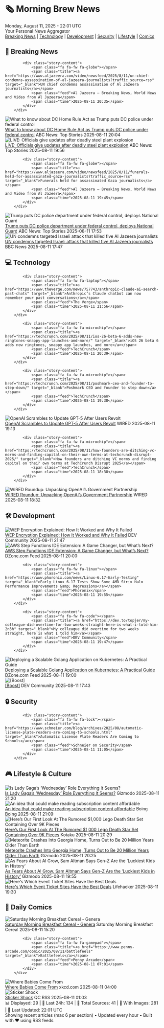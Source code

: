 <!-- Processing 54 RSS feeds at 2025-08-11 22:01:40 UTC -->
<!-- Processing: XKCD -->
<!-- Processing: Saturday Morning Breakfast Cereal -->
<!-- Processing: Penny Arcade -->
<!-- Processing: Garfield -->
<!-- Processing: Cyanide & Happiness -->
<!-- Processing: Dinosaur Comics -->
<!-- Processing: BBC World News -->
<!-- Processing: CBC News -->
<!-- Error processing https://rss.cbc.ca/lineup/topstories.xml: The read operation timed out -->
<!-- Processing: Reuters Top News -->
<!-- Processing: Reuters World News -->
<!-- Processing: Associated Press Breaking -->
<!-- Processing: ABC News Breaking -->
<!-- Processing: The Verge -->
<!-- Processing: WIRED -->
<!-- Processing: Dev.to -->
<!-- Processing: StackOverflow Blog -->
<!-- Processing: Phoronix Linux News -->
<!-- Processing: Ubuntu Blog -->
<!-- Processing: InfoQ -->
<!-- Processing: Martin Fowler -->
<!-- Processing: Coding Horror -->
<!-- Processing: The Pragmatic Engineer -->
<!-- Processing: Gizmodo -->
<!-- Processing: Boing Boing -->
<!-- Processing: Krebs on Security -->
<!-- Generated 7 new posts out of 25 feeds processed -->
<div class="newspaper-header">
    <h1 class="newspaper-title">🗞️ Morning Brew News</h1>
    <div class="newspaper-date">Monday, August 11, 2025 - 22:01 UTC</div>
    <div class="newspaper-subtitle">Your Personal News Aggregator</div>
</div>

<div class="newspaper-nav">
    <a href="#breaking">Breaking News</a> |
    <a href="#tech">Technology</a> |
    <a href="#dev">Development</a> |
    <a href="#security">Security</a> |
    <a href="#lifestyle">Lifestyle</a> |
    <a href="#webcomics">Comics</a>
</div>

<div class="news-section breaking-news" id="breaking">
<h2 class="section-header">🚨 Breaking News</h2>
<div class="stories-container">
<div class="story">
            
            <div class="story-content">
                <span class="fa fa-fw fa-globe"></span>
                <span class="title"><a href="https://www.aljazeera.com/video/newsfeed/2025/8/11/un-chief-condemns-assassination-of-al-jazeera-journalists?traffic_source=rss" target="_blank">UN chief condemns assassination of Al Jazeera journalists</a></span>
                <span class="feed">Al Jazeera – Breaking News, World News and Video from Al Jazeera</span>
                <span class="time">2025-08-11 20:35</span>
            </div>
        </div>
<div class="story">
            <img src="https://s.abcnews.com/images/US/donald-trump-13-gty-gmh-250811_1754926928028_hpMain_4x3t_384.jpg" alt="What to know about DC Home Rule Act as Trump puts DC police under federal control" class="story-image" loading="lazy" onerror="this.style.display='none'">
            <div class="story-content">
                <span class="fa fa-fw fa-tv"></span>
                <span class="title"><a href="https://abcnews.go.com/Politics/dc-home-rule-act-trump-puts-dc-police/story?id=124548993" target="_blank">What to know about DC Home Rule Act as Trump puts DC police under federal control</a></span>
                <span class="feed">ABC News: Top Stories</span>
                <span class="time">2025-08-11 20:04</span>
            </div>
        </div>
<div class="story">
            <img src="https://s.abcnews.com/images/Live/abc_news_live-abc-ml-250210_1739199021469_hpMain_4x3t_384.jpg" alt="LIVE:  Officials give updates after deadly steel plant explosion" class="story-image" loading="lazy" onerror="this.style.display='none'">
            <div class="story-content">
                <span class="fa fa-fw fa-tv"></span>
                <span class="title"><a href="https://abcnews.go.com/Live/video/abcnews-live-41463246" target="_blank">LIVE:  Officials give updates after deadly steel plant explosion</a></span>
                <span class="feed">ABC News: Top Stories</span>
                <span class="time">2025-08-11 19:56</span>
            </div>
        </div>
<div class="story">
            
            <div class="story-content">
                <span class="fa fa-fw fa-globe"></span>
                <span class="title"><a href="https://www.aljazeera.com/video/newsfeed/2025/8/11/funerals-held-for-assassinated-gaza-journalists?traffic_source=rss" target="_blank">Funerals held for assassinated Gaza journalists</a></span>
                <span class="feed">Al Jazeera – Breaking News, World News and Video from Al Jazeera</span>
                <span class="time">2025-08-11 19:45</span>
            </div>
        </div>
<div class="story">
            <img src="https://s.abcnews.com/images/US/donald-trump-1-rt-gmh-250811_1754923283197_hpMain_4x3t_384.jpg" alt="Trump puts DC police department under federal control, deploys National Guard" class="story-image" loading="lazy" onerror="this.style.display='none'">
            <div class="story-content">
                <span class="fa fa-fw fa-tv"></span>
                <span class="title"><a href="https://abcnews.go.com/Politics/trump-hold-news-conference-crime-dc-after-threatening/story?id=124528406" target="_blank">Trump puts DC police department under federal control, deploys National Guard</a></span>
                <span class="feed">ABC News: Top Stories</span>
                <span class="time">2025-08-11 17:53</span>
            </div>
        </div>
<div class="story">
            <img src="https://ichef.bbci.co.uk/ace/standard/240/cpsprodpb/b4b8/live/3a406420-76fc-11f0-a975-cb151ca452f4.jpg" alt="UN condemns targeted Israeli attack that killed five Al Jazeera journalists" class="story-image" loading="lazy" onerror="this.style.display='none'">
            <div class="story-content">
                <span class="fa fa-fw fa-earth-americas"></span>
                <span class="title"><a href="https://www.bbc.com/news/articles/cq688qz3rlro?at_medium=RSS&at_campaign=rss" target="_blank">UN condemns targeted Israeli attack that killed five Al Jazeera journalists</a></span>
                <span class="feed">BBC News</span>
                <span class="time">2025-08-11 17:47</span>
            </div>
        </div>
</div>
</div>
<div class="news-section tech-news" id="tech">
<h2 class="section-header">💻 Technology</h2>
<div class="stories-container">
<div class="story">
            
            <div class="story-content">
                <span class="fa fa-fw fa-laptop"></span>
                <span class="title"><a href="https://www.theverge.com/news/757743/anthropic-claude-ai-search-past-chats" target="_blank">Anthropic’s Claude chatbot can now remember your past conversations</a></span>
                <span class="feed">The Verge</span>
                <span class="time">2025-08-11 21:56</span>
            </div>
        </div>
<div class="story">
            
            <div class="story-content">
                <span class="fa fa-fw fa-microchip"></span>
                <span class="title"><a href="https://techcrunch.com/2025/08/11/ios-26-beta-6-adds-new-ringtones-snappy-app-launches-and-more/" target="_blank">iOS 26 beta 6 adds new ringtones, snappy app launches, and more</a></span>
                <span class="feed">TechCrunch</span>
                <span class="time">2025-08-11 20:39</span>
            </div>
        </div>
<div class="story">
            
            <div class="story-content">
                <span class="fa fa-fw fa-microchip"></span>
                <span class="title"><a href="https://techcrunch.com/2025/08/11/poshmark-ceo-and-founder-to-step-down/" target="_blank">Poshmark CEO and founder to step down</a></span>
                <span class="feed">TechCrunch</span>
                <span class="time">2025-08-11 19:38</span>
            </div>
        </div>
<div class="story">
            <img src="https://media.wired.com/photos/689a0b2b60dfed561d75f58a/master/pass/chatgpt5-biz-2229191478.jpg" alt="OpenAI Scrambles to Update GPT-5 After Users Revolt" class="story-image" loading="lazy" onerror="this.style.display='none'">
            <div class="story-content">
                <span class="fa fa-fw fa-bolt"></span>
                <span class="title"><a href="https://www.wired.com/story/openai-gpt-5-backlash-sam-altman/" target="_blank">OpenAI Scrambles to Update GPT-5 After Users Revolt</a></span>
                <span class="feed">WIRED</span>
                <span class="time">2025-08-11 19:13</span>
            </div>
        </div>
<div class="story">
            
            <div class="story-content">
                <span class="fa fa-fw fa-microchip"></span>
                <span class="title"><a href="https://techcrunch.com/2025/08/11/how-founders-are-ditching-vc-norms-and-finding-capital-on-their-own-terms-at-techcrunch-disrupt-2025/" target="_blank">How founders are ditching VC norms and finding capital on their own terms at TechCrunch Disrupt 2025</a></span>
                <span class="feed">TechCrunch</span>
                <span class="time">2025-08-11 18:38</span>
            </div>
        </div>
<div class="story">
            <img src="https://media.wired.com/photos/68951d3135bef90a603558d7/master/pass/Uncanny-Valley-OpenAI-Deal-US-Gov-Business-206807228.jpg" alt="WIRED Roundup: Unpacking OpenAI’s Government Partnership" class="story-image" loading="lazy" onerror="this.style.display='none'">
            <div class="story-content">
                <span class="fa fa-fw fa-bolt"></span>
                <span class="title"><a href="https://www.wired.com/story/uncanny-valley-podcast-wired-roundup-unpacking-openai-government-partnership/" target="_blank">WIRED Roundup: Unpacking OpenAI’s Government Partnership</a></span>
                <span class="feed">WIRED</span>
                <span class="time">2025-08-11 18:32</span>
            </div>
        </div>
</div>
</div>
<div class="news-section dev-news" id="dev">
<h2 class="section-header">🛠️ Development</h2>
<div class="stories-container">
<div class="story">
            <img src="https://media2.dev.to/dynamic/image/width=800%2Cheight=%2Cfit=scale-down%2Cgravity=auto%2Cformat=auto/https%3A%2F%2Fdev-to-uploads.s3.amazonaws.com%2Fuploads%2Farticles%2Fil43oy9yyjeg5vpzvnmn.png" alt="WEP Encryption Explained: How It Worked and Why It Failed" class="story-image" loading="lazy" onerror="this.style.display='none'">
            <div class="story-content">
                <span class="fa fa-fw fa-code"></span>
                <span class="title"><a href="https://dev.to/rijultp/wep-encryption-explained-how-it-worked-and-why-it-failed-23pf" target="_blank">WEP Encryption Explained: How It Worked and Why It Failed</a></span>
                <span class="feed">DEV Community</span>
                <span class="time">2025-08-11 21:47</span>
            </div>
        </div>
<div class="story">
            <img src="https://dz2cdn1.dzone.com/thumbnail?fid=18553262&w=600" alt="AWS Step Functions IDE Extension: A Game Changer, but What’s Next?" class="story-image" loading="lazy" onerror="this.style.display='none'">
            <div class="story-content">
                <span class="fa fa-fw fa-newspaper"></span>
                <span class="title"><a href="https://dzone.com/articles/aws-step-functions-ide-extension-a-game-changer-bu" target="_blank">AWS Step Functions IDE Extension: A Game Changer, but What’s Next?</a></span>
                <span class="feed">DZone.com Feed</span>
                <span class="time">2025-08-11 20:00</span>
            </div>
        </div>
<div class="story">
            
            <div class="story-content">
                <span class="fa fa-fw fa-linux"></span>
                <span class="title"><a href="https://www.phoronix.com/news/Linux-6.17-Early-Testing" target="_blank">Early Linux 6.17 Tests Show Some AMD Strix Halo Performance Improvements &amp; Regressions</a></span>
                <span class="feed">Phoronix</span>
                <span class="time">2025-08-11 19:55</span>
            </div>
        </div>
<div class="story">
            
            <div class="story-content">
                <span class="fa fa-fw fa-code"></span>
                <span class="title"><a href="https://dev.to/topjer/my-colleague-did-overtime-for-two-weeks-straight-here-is-what-i-told-him-2n3h" target="_blank">My colleague did overtime for two weeks straight, here is what I told him</a></span>
                <span class="feed">DEV Community</span>
                <span class="time">2025-08-11 19:47</span>
            </div>
        </div>
<div class="story">
            <img src="https://dz2cdn1.dzone.com/thumbnail?fid=18554025&w=600" alt="Deploying a Scalable Golang Application on Kubernetes: A Practical Guide" class="story-image" loading="lazy" onerror="this.style.display='none'">
            <div class="story-content">
                <span class="fa fa-fw fa-newspaper"></span>
                <span class="title"><a href="https://dzone.com/articles/golang-kubernetes-deployment-scalable-guide" target="_blank">Deploying a Scalable Golang Application on Kubernetes: A Practical Guide</a></span>
                <span class="feed">DZone.com Feed</span>
                <span class="time">2025-08-11 19:00</span>
            </div>
        </div>
<div class="story">
            <img src="https://media2.dev.to/dynamic/image/width=800%2Cheight=%2Cfit=scale-down%2Cgravity=auto%2Cformat=auto/https%3A%2F%2Fdev-to-uploads.s3.amazonaws.com%2Fuploads%2Fuser%2Fprofile_image%2F2542955%2Ff05f9e99-169f-44c0-bd42-84eb2c3ca7f1.png" alt="[Boost]" class="story-image" loading="lazy" onerror="this.style.display='none'">
            <div class="story-content">
                <span class="fa fa-fw fa-code"></span>
                <span class="title"><a href="https://dev.to/ben/-5bjb" target="_blank">[Boost]</a></span>
                <span class="feed">DEV Community</span>
                <span class="time">2025-08-11 17:43</span>
            </div>
        </div>
</div>
</div>
<div class="news-section security-news" id="security">
<h2 class="section-header">🔒 Security</h2>
<div class="stories-container">
<div class="story">
            
            <div class="story-content">
                <span class="fa fa-fw fa-lock"></span>
                <span class="title"><a href="https://www.schneier.com/blog/archives/2025/08/automatic-license-plate-readers-are-coming-to-schools.html" target="_blank">Automatic License Plate Readers Are Coming to Schools</a></span>
                <span class="feed">Schneier on Security</span>
                <span class="time">2025-08-11 11:05</span>
            </div>
        </div>
</div>
</div>
<div class="news-section lifestyle-news" id="lifestyle">
<h2 class="section-header">🎮 Lifestyle & Culture</h2>
<div class="stories-container">
<div class="story">
            <img src="https://gizmodo.com/app/uploads/2025/08/lady-gaga-tudum-netflix.jpg" alt="Is Lady Gaga’s ‘Wednesday’ Role Everything It Seems?" class="story-image" loading="lazy" onerror="this.style.display='none'">
            <div class="story-content">
                <span class="fa fa-fw fa-computer"></span>
                <span class="title"><a href="https://gizmodo.com/is-lady-gagas-wednesday-role-everything-it-seems-2000641448" target="_blank">Is Lady Gaga’s ‘Wednesday’ Role Everything It Seems?</a></span>
                <span class="feed">Gizmodo</span>
                <span class="time">2025-08-11 21:20</span>
            </div>
        </div>
<div class="story">
            <img src="https://i0.wp.com/boingboing.net/wp-content/uploads/2025/08/idea.jpg?fit=1080%2C612&amp;quality=60&amp;ssl=1" alt="An idea that could make reading subscription content affordable" class="story-image" loading="lazy" onerror="this.style.display='none'">
            <div class="story-content">
                <span class="fa fa-fw fa-arrow-right"></span>
                <span class="title"><a href="https://boingboing.net/2025/08/11/an-idea-that-could-make-reading-subscription-content-affordable.html" target="_blank">An idea that could make reading subscription content affordable</a></span>
                <span class="feed">Boing Boing</span>
                <span class="time">2025-08-11 21:09</span>
            </div>
        </div>
<div class="story">
            <img src="https://kotaku.com/app/uploads/2025/08/legostarwr.jpg" alt="Here’s Our First Look At The Rumored $1,000 Lego Death Star Set Containing Over 9K Pieces" class="story-image" loading="lazy" onerror="this.style.display='none'">
            <div class="story-content">
                <span class="fa fa-fw fa-gamepad"></span>
                <span class="title"><a href="https://kotaku.com/death-star-lego-set-big-1000-expensive-leak-images-star-wars-2000616943" target="_blank">Here’s Our First Look At The Rumored $1,000 Lego Death Star Set Containing Over 9K Pieces</a></span>
                <span class="feed">Kotaku</span>
                <span class="time">2025-08-11 20:29</span>
            </div>
        </div>
<div class="story">
            <img src="https://gizmodo.com/app/uploads/2025/08/Untitled-design-4-1.jpg" alt="Meteorite Crashes Into Georgia Home, Turns Out to Be 20 Million Years Older Than Earth" class="story-image" loading="lazy" onerror="this.style.display='none'">
            <div class="story-content">
                <span class="fa fa-fw fa-computer"></span>
                <span class="title"><a href="https://gizmodo.com/meteorite-crashes-into-georgia-home-turns-out-to-be-20-million-years-older-than-earth-2000641545" target="_blank">Meteorite Crashes Into Georgia Home, Turns Out to Be 20 Million Years Older Than Earth</a></span>
                <span class="feed">Gizmodo</span>
                <span class="time">2025-08-11 20:25</span>
            </div>
        </div>
<div class="story">
            <img src="https://gizmodo.com/app/uploads/2025/05/Sam-Altman.jpg" alt="As Fears About AI Grow, Sam Altman Says Gen-Z Are the ‘Luckiest Kids in History’" class="story-image" loading="lazy" onerror="this.style.display='none'">
            <div class="story-content">
                <span class="fa fa-fw fa-computer"></span>
                <span class="title"><a href="https://gizmodo.com/as-fears-about-ai-grow-sam-altman-says-gen-z-are-the-luckiest-kids-in-history-2000641410" target="_blank">As Fears About AI Grow, Sam Altman Says Gen-Z Are the ‘Luckiest Kids in History’</a></span>
                <span class="feed">Gizmodo</span>
                <span class="time">2025-08-11 19:55</span>
            </div>
        </div>
<div class="story">
            <img src="https://lifehacker.com/imagery/articles/01HF2GZA1VXHYV0J95Y5C09JZD/hero-image.jpg" alt="Here&#x27;s Which Event Ticket Sites Have the Best Deals" class="story-image" loading="lazy" onerror="this.style.display='none'">
            <div class="story-content">
                <span class="fa fa-fw fa-life-ring"></span>
                <span class="title"><a href="https://lifehacker.com/best-ticket-sites?utm_medium=RSS" target="_blank">Here&#x27;s Which Event Ticket Sites Have the Best Deals</a></span>
                <span class="feed">Lifehacker</span>
                <span class="time">2025-08-11 19:30</span>
            </div>
        </div>
</div>
</div>
<div class="news-section webcomics-section" id="webcomics">
<h2 class="section-header">🎨 Daily Comics</h2>
<div class="stories-container">
<div class="story">
            <img src="https://www.smbc-comics.com/comics/1754597412-20250811.png" alt="Saturday Morning Breakfast Cereal - Genera" class="story-image" loading="lazy" onerror="this.style.display='none'">
            <div class="story-content">
                <span class="fa fa-fw fa-smile"></span>
                <span class="title"><a href="https://www.smbc-comics.com/comic/genera" target="_blank">Saturday Morning Breakfast Cereal - Genera</a></span>
                <span class="feed">Saturday Morning Breakfast Cereal</span>
                <span class="time">2025-08-11 15:20</span>
            </div>
        </div>
<div class="story">
            
            <div class="story-content">
                <span class="fa fa-fw fa-gamepad"></span>
                <span class="title"><a href="https://www.penny-arcade.com/comic/2025/08/11/battlefeels" target="_blank">Battlefeels</a></span>
                <span class="feed">Penny Arcade</span>
                <span class="time">2025-08-11 07:01</span>
            </div>
        </div>
<div class="story">
            <img src="https://imgs.xkcd.com/comics/where_babies_come_from.png" alt="Where Babies Come From" class="story-image" loading="lazy" onerror="this.style.display='none'">
            <div class="story-content">
                <span class="fa fa-fw fa-laugh"></span>
                <span class="title"><a href="https://xkcd.com/3127/" target="_blank">Where Babies Come From</a></span>
                <span class="feed">xkcd.com</span>
                <span class="time">2025-08-11 04:00</span>
            </div>
        </div>
<div class="story">
            <img src="http://www.questionablecontent.net/comics/5632.png" alt="Sticker Shock" class="story-image" loading="lazy" onerror="this.style.display='none'">
            <div class="story-content">
                <span class="fa fa-fw fa-music"></span>
                <span class="title"><a href="http://questionablecontent.net/view.php?comic=5632" target="_blank">Sticker Shock</a></span>
                <span class="feed">QC RSS</span>
                <span class="time">2025-08-11 01:03</span>
            </div>
        </div>
</div>
</div>

<div class="newspaper-footer">
    <div class="stats">
        📊 Displayed: 29 | 📅 Last 24h: 134 | 📡 Total Sources: 41 | 📸 With Images: 281 |
        🔄 Last Updated: 22:01 UTC
    </div>
    <div class="footer-note">
        Showing recent articles (max 6 per section) • Updated every hour • Built with ❤️ using RSS feeds
    </div>
</div>
